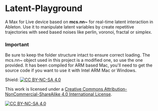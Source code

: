 # Latent-Playground
A Max for Live device based on **mcs.nn~** for real-time latent interaction in Ableton.
Use it to manipulate latent variables by create repetitive trajectories with seed based noises like perlin, voronoi, fractal or simplex.    





### Important
Be sure to keep the folder structure intact to ensure correct loading. 
The mcs.nn~ object used in this project is a modified one, so use the one provided. 
It has been compiled for ARM based Mac, you'll need to get the source code if you want to use it with Intel ARM Mac or Windows.







Shield: [![CC BY-NC-SA 4.0][cc-by-nc-sa-shield]][cc-by-nc-sa]

This work is licensed under a
[Creative Commons Attribution-NonCommercial-ShareAlike 4.0 International License][cc-by-nc-sa].

[![CC BY-NC-SA 4.0][cc-by-nc-sa-image]][cc-by-nc-sa]

[cc-by-nc-sa]: http://creativecommons.org/licenses/by-nc-sa/4.0/
[cc-by-nc-sa-image]: https://licensebuttons.net/l/by-nc-sa/4.0/88x31.png
[cc-by-nc-sa-shield]: https://img.shields.io/badge/License-CC%20BY--NC--SA%204.0-lightgrey.svg
